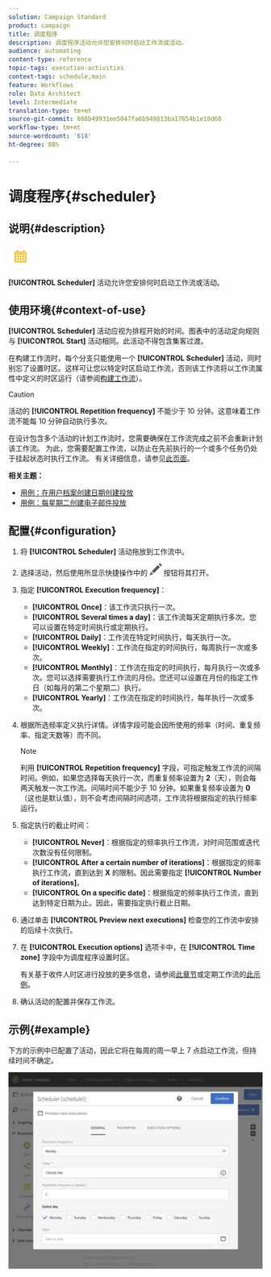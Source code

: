 ```yaml
---
solution: Campaign Standard
product: campaign
title: 调度程序
description: 调度程序活动允许您安排何时启动工作流或活动。
audience: automating
content-type: reference
topic-tags: execution-activities
context-tags: schedule,main
feature: Workflows
role: Data Architect
level: Intermediate
translation-type: tm+mt
source-git-commit: 088b49931ee5047fa6b949813ba17654b1e10d60
workflow-type: tm+mt
source-wordcount: '618'
ht-degree: 88%

---
```



# 调度程序{#scheduler}

## 说明{#description}

![](assets/scheduler.png)

**[!UICONTROL Scheduler]** 活动允许您安排何时启动工作流或活动。

## 使用环境{#context-of-use}

**[!UICONTROL Scheduler]** 活动应视为排程开始的时间。图表中的活动定向规则与 **[!UICONTROL Start]** 活动相同。此活动不得包含集客过渡。

在构建工作流时，每个分支只能使用一个 **[!UICONTROL Scheduler]** 活动，同时别忘了设置时区。这样可让您以特定时区启动工作流，否则该工作流将以工作流属性中定义的时区运行（请参阅[构建工作流](../../automating/using/building-a-workflow.md)）。

>[!CAUTION]
>
>活动的 **[!UICONTROL Repetition frequency]** 不能少于 10 分钟。这意味着工作流不能每 10 分钟自动执行多次。

在设计包含多个活动的计划工作流时，您需要确保在工作流完成之前不会重新计划该工作流。 为此，您需要配置工作流，以防止在先前执行的一个或多个任务仍处于挂起状态时执行工作流。 有关详细信息，请参见[此页面](../../automating/using/scheduled-workflows-execution.md)。

**相关主题：**

* [用例：在用户档案创建日期创建投放](../../automating/using/workflow-creation-date-query.md)
* [用例：每星期二创建电子邮件投放](../../automating/using/workflow-weekly-offer.md)

## 配置{#configuration}

1. 将 **[!UICONTROL Scheduler]** 活动拖放到工作流中。
1. 选择活动，然后使用所显示快捷操作中的 ![](assets/edit_darkgrey-24px.png) 按钮将其打开。
1. 指定 **[!UICONTROL Execution frequency]**：

   * **[!UICONTROL Once]**：该工作流只执行一次。
   * **[!UICONTROL Several times a day]**：该工作流每天定期执行多次。您可以设置在特定时间执行或定期执行。
   * **[!UICONTROL Daily]**：工作流在特定时间执行，每天执行一次。
   * **[!UICONTROL Weekly]**：工作流在指定的时间执行，每周执行一次或多次。
   * **[!UICONTROL Monthly]**：工作流在指定的时间执行，每月执行一次或多次。您可以选择需要执行工作流的月份。您还可以设置在月份的指定工作日（如每月的第二个星期二）执行。
   * **[!UICONTROL Yearly]**：工作流在指定的时间执行，每年执行一次或多次。

1. 根据所选频率定义执行详情。详情字段可能会因所使用的频率（时间、重复频率、指定天数等）而不同。

   >[!NOTE]
   >
   >利用 **[!UICONTROL Repetition frequency]** 字段，可指定触发工作流的间隔时间。例如，如果您选择每天执行一次，而重复频率设置为 **2**（天），则会每两天触发一次工作流。间隔时间不能少于 10 分钟。如果重复频率设置为 **0**（这也是默认值），则不会考虑间隔时间选项，工作流将根据指定的执行频率运行。

1. 指定执行的截止时间：

   * **[!UICONTROL Never]**：根据指定的频率执行工作流，对时间范围或迭代次数没有任何限制。
   * **[!UICONTROL After a certain number of iterations]**：根据指定的频率执行工作流，直到达到 **X** 的限制。因此需要指定 **[!UICONTROL Number of iterations]**。
   * **[!UICONTROL On a specific date]**：根据指定的频率执行工作流，直到达到特定日期为止。因此，需要指定执行截止日期。

1. 通过单击 **[!UICONTROL Preview next executions]** 检查您的工作流中安排的后续十次执行。

1. 在 **[!UICONTROL Execution options]** 选项卡中，在 **[!UICONTROL Time zone]** 字段中为调度程序设置时区。

   有关基于收件人时区进行投放的更多信息，请参阅[此章节](../../sending/using/sending-messages-at-the-recipient-s-time-zone.md)或定期工作流的[此示例](../../automating/using/recurring-push-notifications.md)。

1. 确认活动的配置并保存工作流。

## 示例{#example}

下方的示例中已配置了活动，因此它将在每周的周一早上 7 点启动工作流，但持续时间不确定。

![](assets/wkf_scheduler_example.png)

